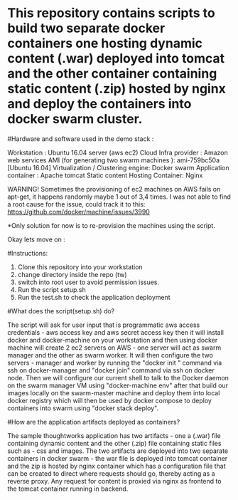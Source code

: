 # This repository contains scripts to build two separate docker containers one hosting dynamic content (.war) deployed into tomcat and the other container containing static content (.zip) hosted by nginx and deploy the containers into docker swarm cluster.

#Hardware and software used in the demo stack :

Workstation : Ubuntu 16.04 server (aws ec2)
Cloud Infra provider : Amazon web services
AMI (for generating two swarm machines ): ami-759bc50a [Ubuntu 16.04]
Virtualization / Clustering engine: Docker swarm
Application container : Apache tomcat
Static content Hosting Container: Nginx

WARNING!
Sometimes the provisioning of ec2 machines on AWS fails on apt-get, it happens randomly maybe 1 out of 3,4 times. I was not able to find a root cause for the issue, could track it to this:
https://github.com/docker/machine/issues/3990

*Only solution for now is to re-provision the machines using the script.

Okay lets move on :


#Instructions:

1. Clone this repository into your workstation
2. change directory inside the repo (tw)
3. switch into root user to avoid permission issues.
4. Run the script setup.sh
5. Run the test.sh to check the application deployment

#What does the script(setup.sh) do?

The script will ask for user input that is programmatic aws access credentials - aws access key and aws secret access key then it will install docker and docker-machine on your workstation and then using docker machine will create 2 ec2 servers on AWS - one server will act as swarm manager and the other as swarm worker. It will then configure the two servers - manager and worker by running the "docker init 
" command via ssh on docker-manager and "docker join" command via ssh on docker node. Then we will configure our current shell to talk to the Docker daemon on the swarm manager VM using "docker-machine env" after that build our images locally on the swarm-master machine and deploy them into local docker registry which will then be used by docker compose to deploy containers into swarm using "docker stack deploy".

#How are the application artifacts deployed as containers?

The sample thoughtworks application has two artifacts - one a (.war) file containing dynamic content and the other (.zip) file containing static files such as - css and images. The two artifacts are deployed into two separate containers in docker swarm - the war file is deployed into tomcat container and the zip is hosted by nginx container which has a configuration file that can be created to direct where requests should go, thereby acting as a reverse proxy. Any request for content is proxied via nginx as frontend to the tomcat container running in backend.




